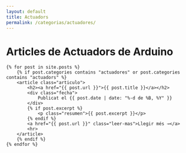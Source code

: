 ```yaml
---
layout: default
title: Actuadors
permalink: /categorias/actuadores/
---
```


<div class="blog-container">
    <h1>Articles de Actuadors de Arduino</h1>

    {% for post in site.posts %}
        {% if post.categories contains "actuadores" or post.categories contains "actuadors" %}
        <article class="articulo">
            <h2><a href="{{ post.url }}">{{ post.title }}</a></h2>
            <div class="fecha">
                Publicat el {{ post.date | date: "%-d de %B, %Y" }}
            </div>
            {% if post.excerpt %}
                <p class="resumen">{{ post.excerpt }}</p>
            {% endif %}
            <a href="{{ post.url }}" class="leer-mas">Llegir més →</a>
            <hr>
        </article>
        {% endif %}
    {% endfor %}
</div>
